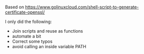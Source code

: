 Based on https://www.golinuxcloud.com/shell-script-to-generate-certificate-openssl/

I only did the following:
- Join scripts and reuse as functions
- automate a bit
- Correct some typos
- avoid calling an inside variable PATH
